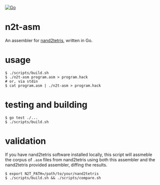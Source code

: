 [![Go](https://github.com/jeffgreenca/n2t-asm/actions/workflows/go.yml/badge.svg)](https://github.com/jeffgreenca/n2t-asm/actions/workflows/go.yml)

# n2t-asm

An assembler for [nand2tetris](https://www.nand2tetris.org/), written in Go.

# usage

```
$ ./scripts/build.sh
$ ./n2t-asm program.asm > program.hack
# or, via stdin
$ cat program.asm | ./n2t-asm > program.hack
```

# testing and building

```
$ go test ./...
$ ./scripts/build.sh
```

# validation

If you have nand2tetris software installed locally, this script will assmeble the corpus of `.asm` files from nand2tetris using both this assembler and the nand2tetris provided assembler, diffing the results.

```
$ export N2T_PATH=/path/to/your/nand2tetris
$ ./scripts/build.sh && ./scripts/compare.sh
```
